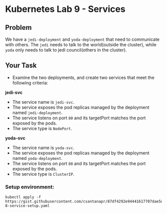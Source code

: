 # Kubernetes Lab 9 - Services

## Problem

We have a `jedi-deployment` and `yoda-deployment` that need to communicate with others. The `jedi` needs to talk to the world(outside the cluster), while `yoda` only needs to talk to jedi council(others in the cluster).

## Your Task

- Examine the two deployments, and create two services that meet the following criteria:

**jedi-svc**

- The service name is `jedi-svc`.
- The service exposes the pod replicas managed by the deployment named `jedi-deployment`.
- The service listens on port `80` and its targetPort matches the port exposed by the pods.
- The service type is `NodePort`.

**yoda-svc**

- The service name is `yoda-svc`.
- The service exposes the pod replicas managed by the deployment named `yoda-deployment`.
- The service listens on port `80` and its targetPort matches the port exposed by the pods.
- The service type is `ClusterIP`.

### Setup environment:

```
kubectl apply -f https://gist.githubusercontent.com/csantanapr/87df4292e94441617707dae5de488cf4/raw/cb515f7bae77a3f0e76fdc7f6aa0f4e89cc5fec7/lab-8-service-setup.yaml
```
